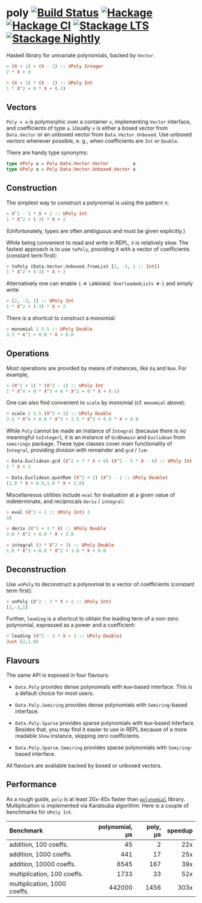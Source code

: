 # poly [![Build Status](https://travis-ci.org/Bodigrim/poly.svg)](https://travis-ci.org/Bodigrim/poly) [![Hackage](http://img.shields.io/hackage/v/poly.svg)](https://hackage.haskell.org/package/poly) [![Hackage CI](https://matrix.hackage.haskell.org/api/v2/packages/poly/badge)](https://matrix.hackage.haskell.org/package/poly) [![Stackage LTS](http://stackage.org/package/poly/badge/lts)](http://stackage.org/lts/package/poly) [![Stackage Nightly](http://stackage.org/package/poly/badge/nightly)](http://stackage.org/nightly/package/poly)



Haskell library for univariate polynomials, backed by `Vector`.

```haskell
> (X + 1) + (X - 1) :: VPoly Integer
2 * X + 0

> (X + 1) * (X - 1) :: UPoly Int
1 * X^2 + 0 * X + (-1)
```

## Vectors

`Poly v a` is polymorphic over a container `v`, implementing `Vector` interface, and coefficients of type `a`. Usually `v` is either a boxed vector from `Data.Vector` or an unboxed vector from `Data.Vector.Unboxed`. Use unboxed vectors whenever possible, e. g., when coefficients are `Int` or `Double`.

There are handy type synonyms:

```haskell
type VPoly a = Poly Data.Vector.Vector         a
type UPoly a = Poly Data.Vector.Unboxed.Vector a
```

## Construction

The simplest way to construct a polynomial is using the pattern `X`:

```haskell
> X^2 - 3 * X + 2 :: UPoly Int
1 * X^2 + (-3) * X + 2
```

(Unfortunately, types are often ambiguous and must be given explicitly.)

While being convenient to read and write in REPL, `X` is relatively slow. The fastest approach is to use `toPoly`, providing it with a vector of coefficients (constant term first):

```haskell
> toPoly (Data.Vector.Unboxed.fromList [2, -3, 1 :: Int])
1 * X^2 + (-3) * X + 2
```

Alternatively one can enable `{-# LANGUAGE OverloadedLists #-}` and simply write

```haskell
> [2, -3, 1] :: UPoly Int
1 * X^2 + (-3) * X + 2
```

There is a shortcut to construct a monomial:

```haskell
> monomial 2 3.5 :: UPoly Double
3.5 * X^2 + 0.0 * X + 0.0
```

## Operations

Most operations are provided by means of instances, like `Eq` and `Num`. For example,

```haskell
> (X^2 + 1) * (X^2 - 1) :: UPoly Int
1 * X^4 + 0 * X^3 + 0 * X^2 + 0 * X + (-1)
```

One can also find convenient to `scale` by monomial (cf. `monomial` above):

```haskell
> scale 2 3.5 (X^2 + 1) :: UPoly Double
3.5 * X^4 + 0.0 * X^3 + 3.5 * X^2 + 0.0 * X + 0.0
```

While `Poly` cannot be made an instance of `Integral` (because there is no meaningful `toInteger`),
it is an instance of `GcdDomain` and `Euclidean` from `semirings` package. These type classes
cover main functionality of `Integral`, providing division with remainder and `gcd` / `lcm`:

```haskell
> Data.Euclidean.gcd (X^2 + 7 * X + 6) (X^2 - 5 * X - 6) :: UPoly Int
1 * X + 1

> Data.Euclidean.quotRem (X^3 + 2) (X^2 - 1 :: UPoly Double)
(1.0 * X + 0.0,1.0 * X + 2.0)
```

Miscellaneous utilities include `eval` for evaluation at a given value of indeterminate,
and reciprocals `deriv` / `integral`:

```haskell
> eval (X^2 + 1 :: UPoly Int) 3
10

> deriv (X^3 + 3 * X) :: UPoly Double
3.0 * X^2 + 0.0 * X + 3.0

> integral (3 * X^2 + 3) :: UPoly Double
1.0 * X^3 + 0.0 * X^2 + 3.0 * X + 0.0
```

## Deconstruction

Use `unPoly` to deconstruct a polynomial to a vector of coefficients (constant term first):

```haskell
> unPoly (X^2 - 3 * X + 2 :: UPoly Int)
[2,-3,1]
```

Further, `leading` is a shortcut to obtain the leading term of a non-zero polynomial,
expressed as a power and a coefficient:

```haskell
> leading (X^2 - 3 * X + 2 :: UPoly Double)
Just (2,1.0)
```

## Flavours

The same API is exposed in four flavours:

* `Data.Poly` provides dense polynomials with `Num`-based interface.
  This is a default choice for most users.

* `Data.Poly.Semiring` provides dense polynomials with `Semiring`-based interface.

* `Data.Poly.Sparse` provides sparse polynomials with `Num`-based interface.
  Besides that, you may find it easier to use in REPL
  because of a more readable `Show` instance, skipping zero coefficients.

* `Data.Poly.Sparse.Semiring` provides sparse polynomials with `Semiring`-based interface.

All flavours are available backed by boxed or unboxed vectors.

## Performance

As a rough guide, `poly` is at least 20x-40x faster than [`polynomial`](http://hackage.haskell.org/package/polynomial) library.
Multiplication is implemented via Karatsuba algorithm.
Here is a couple of benchmarks for `UPoly Int`.

| Benchmark                     | polynomial, μs  | poly, μs | speedup
| :---------------------------- | --------------: | -------: | ------:
| addition, 100 coeffs.         |              45 |       2  |  22x
| addition, 1000 coeffs.        |             441 |      17  |  25x
| addition, 10000 coeffs.       |            6545 |     167  |  39x
| multiplication, 100 coeffs.   |            1733 |      33  |  52x
| multiplication, 1000 coeffs.  |          442000 |    1456  | 303x
